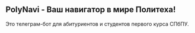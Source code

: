 ## PolyNavi - Ваш навигатор в мире Политеха!

Это телеграм-бот для абитуриентов и студентов первого курса СПбПУ.